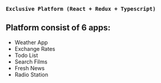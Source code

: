 ### `Exclusive Platform (React + Redux + Typescript)`

## Platform consist of 6 apps:

* Weather App
* Exchange Rates
* Todo List
* Search Films
* Fresh News
* Radio Station
